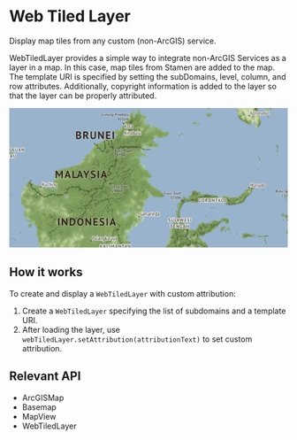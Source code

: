 # Web Tiled Layer

Display map tiles from any custom (non-ArcGIS) service.

WebTiledLayer provides a simple way to integrate non-ArcGIS Services as a layer in a map. In this case, map tiles
from Stamen are added to the map. The template URI is specified by setting the subDomains, level, column, and row
attributes. Additionally, copyright information is added to the layer so that the layer can be properly attributed.

![](WebTiledLayer.png)

## How it works

To create and display a `WebTiledLayer` with custom attribution:

1.  Create a `WebTiledLayer` specifying the list of subdomains and a template URI.
2.  After loading the layer, use `webTiledLayer.setAttribution(attributionText)` to set custom
  attribution.

## Relevant API

*   ArcGISMap
*   Basemap
*   MapView
*   WebTiledLayer

